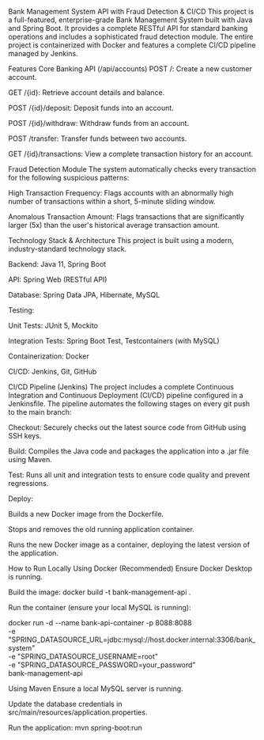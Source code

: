 Bank Management System API with Fraud Detection & CI/CD
This project is a full-featured, enterprise-grade Bank Management System built with Java and Spring Boot. It provides a complete RESTful API for standard banking operations and includes a sophisticated fraud detection module. The entire project is containerized with Docker and features a complete CI/CD pipeline managed by Jenkins.

Features
Core Banking API (/api/accounts)
POST /: Create a new customer account.

GET /{id}: Retrieve account details and balance.

POST /{id}/deposit: Deposit funds into an account.

POST /{id}/withdraw: Withdraw funds from an account.

POST /transfer: Transfer funds between two accounts.

GET /{id}/transactions: View a complete transaction history for an account.

Fraud Detection Module
The system automatically checks every transaction for the following suspicious patterns:

High Transaction Frequency: Flags accounts with an abnormally high number of transactions within a short, 5-minute sliding window.

Anomalous Transaction Amount: Flags transactions that are significantly larger (5x) than the user's historical average transaction amount.

Technology Stack & Architecture
This project is built using a modern, industry-standard technology stack.

Backend: Java 11, Spring Boot

API: Spring Web (RESTful API)

Database: Spring Data JPA, Hibernate, MySQL

Testing:

Unit Tests: JUnit 5, Mockito

Integration Tests: Spring Boot Test, Testcontainers (with MySQL)

Containerization: Docker

CI/CD: Jenkins, Git, GitHub

CI/CD Pipeline (Jenkins)
The project includes a complete Continuous Integration and Continuous Deployment (CI/CD) pipeline configured in a Jenkinsfile. The pipeline automates the following stages on every git push to the main branch:

Checkout: Securely checks out the latest source code from GitHub using SSH keys.

Build: Compiles the Java code and packages the application into a .jar file using Maven.

Test: Runs all unit and integration tests to ensure code quality and prevent regressions.

Deploy:

Builds a new Docker image from the Dockerfile.

Stops and removes the old running application container.

Runs the new Docker image as a container, deploying the latest version of the application.

How to Run Locally
Using Docker (Recommended)
Ensure Docker Desktop is running.

Build the image: docker build -t bank-management-api .

Run the container (ensure your local MySQL is running):

docker run -d --name bank-api-container -p 8088:8088 \
-e "SPRING_DATASOURCE_URL=jdbc:mysql://host.docker.internal:3306/bank_system" \
-e "SPRING_DATASOURCE_USERNAME=root" \
-e "SPRING_DATASOURCE_PASSWORD=your_password" \
bank-management-api

Using Maven
Ensure a local MySQL server is running.

Update the database credentials in src/main/resources/application.properties.

Run the application: mvn spring-boot:run
